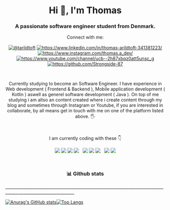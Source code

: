 <h1 align="center">Hi 👋, I'm Thomas</h1>
<h3 align="center">A passionate software engineer student from Denmark.</h3>

<p align="center">Connect with me:</p>
<p align="center">
<a href="https://twitter.com/@tarildtoft" target="blank"><img align="center" src="https://img.shields.io/badge/Twitter-1DA1F2?style=for-the-badge&logo=twitter&logoColor=white" alt="@tarildtoft" /></a>
<a href="https://www.linkedin.com/in/thomas-arildtoft-341381223/" target="blank"><img align="center" src="https://img.shields.io/badge/LinkedIn-0077B5?style=for-the-badge&logo=linkedin&logoColor=white" alt="https://www.linkedin.com/in/thomas-arildtoft-341381223/"  /></a>
<a href="https://www.instagram.com/thomas.a_dev/" target="blank"><img align="center" src="https://img.shields.io/badge/Instagram-E4405F?style=for-the-badge&logo=instagram&logoColor=white" alt="https://www.instagram.com/thomas.a_dev/" /></a>
<a href="https://www.youtube.com/channel/ucb--2h87xbqz0att5unsc_g" target="blank"><img align="center" src="https://img.shields.io/badge/YouTube-FF0000?style=for-the-badge&logo=youtube&logoColor=white" alt="https://www.youtube.com/channel/ucb--2h87xbqz0att5unsc_g" /></a>
 <a href="https://github.com/Strongside-87" target="blank"><img align="center" src="https://img.shields.io/badge/GitHub-100000?style=for-the-badge&logo=github&logoColor=white" alt="https://github.com/Strongside-87" /></a>
</p>

 &nbsp;
  
<p align="center"> Currently studying to become an Software Engineer. I have experience in Web development ( Frontend & Backend ), Mobile application development ( Kotlin ) aswell as generel software development ( Java ). On top of me studying i am altso an content created where i create content through my blog and sometimes through Instagram or Youtube, if you are interested in collaborate, by all means get in touch with me on one of the platform listed above. 🖐️ </p>

  &nbsp;
   
<p align="center">I am currently coding with these 👇</p>

<p align="center">
 <target="blank"><img align="center" src="https://img.shields.io/badge/HTML5-E34F26?style=for-the-badge&logo=html5&logoColor=white"/>
 <target="blank"><img align="center" src="https://img.shields.io/badge/CSS3-1572B6?style=for-the-badge&logo=css3&logoColor=white"/>
 <target="blank"><img align="center" src="https://img.shields.io/badge/JavaScript-F7DF1E?style=for-the-badge&logo=javascript&logoColor=black"/> 
 <target="blank"><img align="center" src="https://img.shields.io/badge/React-20232A?style=for-the-badge&logo=react&logoColor=61DAFB"/> 
   &nbsp;
 <target="blank"><img align="center" src="https://img.shields.io/badge/C-00599C?style=for-the-badge&logo=c&logoColor=white"/>
 <target="blank"><img align="center" src="https://img.shields.io/badge/C%23-239120?style=for-the-badge&logo=c-sharp&logoColor=white"/>
 <target="blank"><img align="center" src="https://img.shields.io/badge/MySQL-00000F?style=for-the-badge&logo=mysql&logoColor=white"/>
   &nbsp;
 <target="blank"><img align="center" src="https://img.shields.io/badge/Java-ED8B00?style=for-the-badge&logo=java&logoColor=white"/>
 <target="blank"><img align="center" src="https://img.shields.io/badge/Kotlin-0095D5?&style=for-the-badge&logo=kotlin&logoColor=white"/>
</p>

   &nbsp;
   &nbsp;
   &nbsp;
   
   <h3 align="center"> 📊 Github stats</h3>
   ________________________________________________________________________________________________________________

[![Anurag's GitHub stats](https://github-readme-stats.vercel.app/api?username=Strongside-87&hide_border=true)](https://github.com/anuraghazra/github-readme-stats)[![Top Langs](https://github-readme-stats.vercel.app/api/top-langs/?username=Strongside-87&hide_border=true)](https://github.com/anuraghazra/github-readme-stats) 

